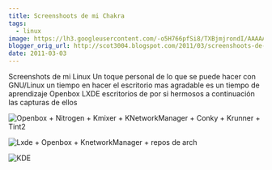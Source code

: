 ```yaml
---
title: Screenshoots de mi Chakra
tags:
  - linux
image: https://lh3.googleusercontent.com/-o5H766pfSi8/TXBjmjrondI/AAAAAAAAAIQ/wjKl0Oem7Dk/s72-c/snapshot1.png
blogger_orig_url: http://scot3004.blogspot.com/2011/03/screenshoots-de-mi-chakra-bueno-en.html
date: 2011-03-03
---
```


Screenshots de mi Linux
Un toque personal de lo que se puede hacer con GNU/Linux
un tiempo en hacer el escritorio mas agradable es un tiempo de aprendizaje
Openbox
LXDE
escritorios de por si hermosos a continuación las capturas de ellos

![Openbox + Nitrogen + Kmixer + KNetworkManager + Conky + Krunner + Tint2](@assets/img/post/chakra/openbox.png)

![Lxde + Openbox + KnetworkManager + repos de arch](@assets/img/post/chakra/lxde.png)

![KDE](@assets/img/post/chakra/kde.png)
